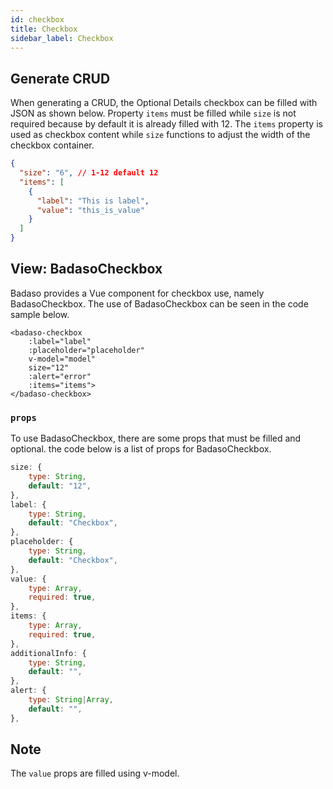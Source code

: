 ```yaml
---
id: checkbox
title: Checkbox
sidebar_label: Checkbox
---
```


## Generate CRUD

When generating a CRUD, the Optional Details checkbox can be filled with JSON as shown below. Property `items` must be filled while `size` is not required because by default it is already filled with 12. The `items` property is used as checkbox content while `size` functions to adjust the width of the checkbox container.
<!--DOCUSAURUS_CODE_TABS-->
<!--JSON-->
```json
{
  "size": "6", // 1-12 default 12
  "items": [
    {
      "label": "This is label",
      "value": "this_is_value"
    }
  ]
}
```
<!--END_DOCUSAURUS_CODE_TABS-->

## View: BadasoCheckbox

Badaso provides a Vue component for checkbox use, namely BadasoCheckbox. The use of BadasoCheckbox can be seen in the code sample below.
<!--DOCUSAURUS_CODE_TABS-->
<!--Vue-->
```vue
<badaso-checkbox
    :label="label"
    :placeholder="placeholder"
    v-model="model"
    size="12"
    :alert="error"
    :items="items">
</badaso-checkbox>
```
<!--END_DOCUSAURUS_CODE_TABS-->

### ```props```

To use BadasoCheckbox, there are some props that must be filled and optional. the code below is a list of props for BadasoCheckbox.

```js
size: {
    type: String,
    default: "12",
},
label: {
    type: String,
    default: "Checkbox",
},
placeholder: {
    type: String,
    default: "Checkbox",
},
value: {
    type: Array,
    required: true,
},
items: {
    type: Array,
    required: true,
},
additionalInfo: {
    type: String,
    default: "",
},
alert: {
    type: String|Array,
    default: "",
},
```

## Note
The ```value``` props are filled using v-model.
